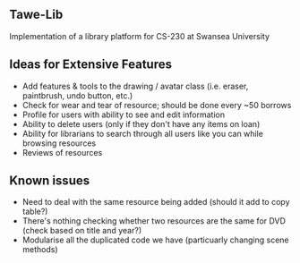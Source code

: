 ## Tawe-Lib

Implementation of a library platform for CS-230 at Swansea University

## Ideas for Extensive Features

- Add features & tools to the drawing / avatar class (i.e. eraser, paintbrush, undo button, etc.) 
- Check for wear and tear of resource; should be done every ~50 borrows
- Profile for users with ability to see and edit information
- Ability to delete users (only if they don't have any items on loan)
- Ability for librarians to search through all users like you can while browsing resources
- Reviews of resources

## Known issues

- Need to deal with the same resource being added (should it add to copy table?)
- There's nothing checking whether two resources are the same for DVD (check based on title and year?)
- Modularise all the duplicated code we have (particuarly changing scene methods)
